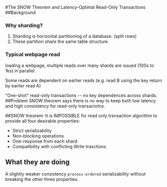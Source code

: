 #The SNOW Theorem and Latency-Optimal Read-Only Transactions
##Background
### Why sharding?

1. Sharding is horizontal partitioning of a database. (split rows)
2. These partition share the same table structure.

### Typical webpage read
loading a webpage, multiple reads over many shards are issued (100s to 1ks) in parallel.

Some reads are dependent on earlier reads (e.g. read B using the key return by earlier read A)

"One-shot" read-only transactions -- no key dependences across shards.
##Problem
SNOW theorem says there is no way to keep both low latency and high consistency for read-only transaciotns.

##SNOW theorem:
It is IMPOSSIBLE for read only transaction algorithm to provide all four desirable properties:
* Strict serializability
* Non-blocking operations
* One-response from each shard
* Compatibility with conflicting Write trasctions


## What they are doing
A slightly weaker consistency `process-ordered` serializability without breaking the other three properties.
